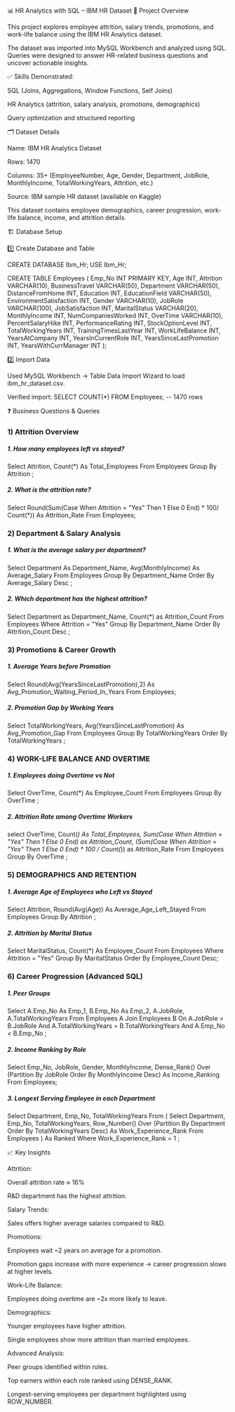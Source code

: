 📊 HR Analytics with SQL – IBM HR Dataset
📌 Project Overview

This project explores employee attrition, salary trends, promotions, and work-life balance using the IBM HR Analytics dataset.

The dataset was imported into MySQL Workbench and analyzed using SQL.
Queries were designed to answer HR-related business questions and uncover actionable insights.

✅ Skills Demonstrated:

SQL (Joins, Aggregations, Window Functions, Self Joins)

HR Analytics (attrition, salary analysis, promotions, demographics)

Query optimization and structured reporting

🗂 Dataset Details

Name: IBM HR Analytics Dataset

Rows: 1470

Columns: 35+ (EmployeeNumber, Age, Gender, Department, JobRole, MonthlyIncome, TotalWorkingYears, Attrition, etc.)

Source: IBM sample HR dataset (available on Kaggle)

This dataset contains employee demographics, career progression, work-life balance, income, and attrition details.

🏗 Database Setup

1️⃣ Create Database and Table

CREATE DATABASE Ibm_Hr;
USE Ibm_Hr;

CREATE TABLE Employees (
    Emp_No INT PRIMARY KEY,
    Age INT,
    Attrition VARCHAR(10),
    BusinessTravel VARCHAR(50),
    Department VARCHAR(50),
    DistanceFromHome INT,
    Education INT,
    EducationField VARCHAR(50),
    EnvironmentSatisfaction INT,
    Gender VARCHAR(10),
    JobRole VARCHAR(100),
    JobSatisfaction INT,
    MaritalStatus VARCHAR(20),
    MonthlyIncome INT,
    NumCompaniesWorked INT,
    OverTime VARCHAR(10),
    PercentSalaryHike INT,
    PerformanceRating INT,
    StockOptionLevel INT,
    TotalWorkingYears INT,
    TrainingTimesLastYear INT,
    WorkLifeBalance INT,
    YearsAtCompany INT,
    YearsInCurrentRole INT,
    YearsSinceLastPromotion INT,
    YearsWithCurrManager INT
);

2️⃣ Import Data

Used MySQL Workbench → Table Data Import Wizard to load ibm_hr_dataset.csv.

Verified import:
SELECT COUNT(*) FROM Employees;  -- 1470 rows

❓ Business Questions & Queries
### 1) Attrition Overview

##### 1. How many employees left vs stayed?

Select 
     Attrition, Count(*) As Total_Employees
     From Employees
     Group By Attrition ;

##### 2. What is the attrition rate?

Select 
     Round(Sum(Case When Attrition = "Yes" Then 1 Else 0 End) * 100/ Count(*)) As Attrition_Rate
     From Employees;

### 2) Department & Salary Analysis

##### 1. What is the average salary per department?

Select 
     Department As Department_Name, Avg(MonthlyIncome) As Average_Salary 
     From Employees Group By Department_Name
	 Order By Average_Salary Desc ;

##### 2. Which department has the highest attrition?

Select 
     Department as Department_Name, Count(*) as Attrition_Count
     From Employees 
     Where Attrition = "Yes"
     Group By Department_Name
     Order By Attrition_Count 
     Desc ;

### 3) Promotions & Career Growth

##### 1. Average Years before Promotion

Select 
     Round(Avg(YearsSinceLastPromotion),2) As Avg_Promotion_Waiting_Period_In_Years
     From Employees;

##### 2. Promotion Gap by Working Years

Select
     TotalWorkingYears, Avg(YearsSinceLastPromotion) As Avg_Promotion_Gap
     From Employees 
     Group By TotalWorkingYears
     Order By TotalWorkingYears ;

### 4) WORK-LIFE BALANCE AND OVERTIME

##### 1. Employees doing Overtime vs Not

Select 
     OverTime, Count(*) As Employee_Count
     From Employees
     Group By OverTime ;
     
##### 2. Attrition Rate among Overtime Workers

select 
     OverTime, Count(*) As Total_Employees,
     Sum(Case When Attrition = "Yes" Then 1 Else 0 End) as Attrition_Count,
     (Sum(Case When Attrition = "Yes" Then 1 Else 0 End) * 100 / Count(*)) as Attrition_Rate
     From Employees
     Group By OverTime ;

### 5) DEMOGRAPHICS AND RETENTION

##### 1. Average Age of Employees who Left vs Stayed

Select 
	 Attrition, Round(Avg(Age)) As Average_Age_Left_Stayed
     From Employees
     Group By Attrition ;
     
##### 2. Attrition by Marital Status

Select 
     MaritalStatus, Count(*) As Employee_Count
	 From Employees
     Where Attrition = "Yes"
     Group By MaritalStatus
     Order By Employee_Count Desc;

### 6) Career Progression (Advanced SQL)

##### 1. Peer Groups

Select 
     A.Emp_No As Emp_1, B.Emp_No As Emp_2,
     A.JobRole, A.TotalWorkingYears
     From Employees A 
     Join Employees B
     On A.JobRole = B.JobRole
     And A.TotalWorkingYears = B.TotalWorkingYears
     And A.Emp_No < B.Emp_No ;
     
##### 2. Income Ranking by Role 

Select 
     Emp_No, JobRole, Gender, MonthlyIncome,
     Dense_Rank() Over (Partition By JobRole Order By MonthlyIncome Desc) As Income_Ranking
     From Employees;
     
##### 3. Longest Serving Employee in each Department

Select 
     Department, Emp_No, TotalWorkingYears
     From (
         Select
			  Department, Emp_No, TotalWorkingYears,
              Row_Number() Over (Partition By Department Order By TotalWorkingYears Desc) As Work_Experience_Rank
			  From Employees ) As Ranked
			  Where Work_Experience_Rank = 1 ;

📈 Key Insights

Attrition:

Overall attrition rate ≈ 16%

R&D department has the highest attrition.

Salary Trends:

Sales offers higher average salaries compared to R&D.

Promotions:

Employees wait ~2 years on average for a promotion.

Promotion gaps increase with more experience → career progression slows at higher levels.

Work-Life Balance:

Employees doing overtime are ~2x more likely to leave.

Demographics:

Younger employees have higher attrition.

Single employees show more attrition than married employees.

Advanced Analysis:

Peer groups identified within roles.

Top earners within each role ranked using DENSE_RANK.

Longest-serving employees per department highlighted using ROW_NUMBER.

